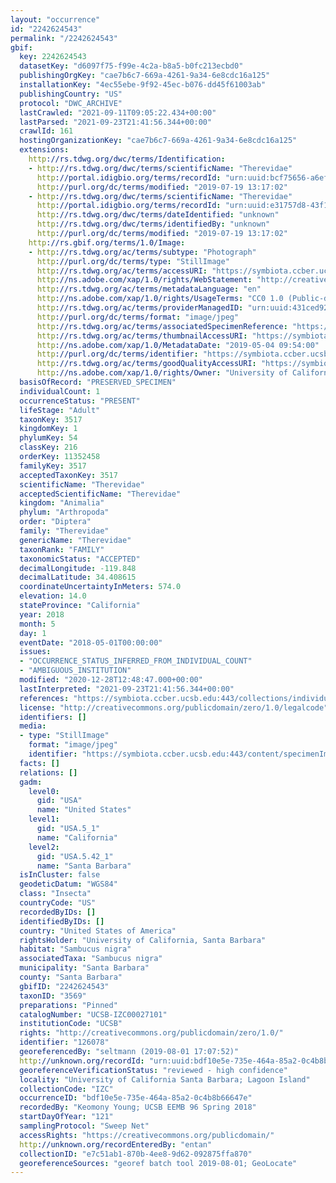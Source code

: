 ```yaml
---
layout: "occurrence"
id: "2242624543"
permalink: "/2242624543"
gbif:
  key: 2242624543
  datasetKey: "d6097f75-f99e-4c2a-b8a5-b0fc213ecbd0"
  publishingOrgKey: "cae7b6c7-669a-4261-9a34-6e8cdc16a125"
  installationKey: "4ec55ebe-9f92-45ec-b076-dd45f61003ab"
  publishingCountry: "US"
  protocol: "DWC_ARCHIVE"
  lastCrawled: "2021-09-11T09:05:22.434+00:00"
  lastParsed: "2021-09-23T21:41:56.344+00:00"
  crawlId: 161
  hostingOrganizationKey: "cae7b6c7-669a-4261-9a34-6e8cdc16a125"
  extensions:
    http://rs.tdwg.org/dwc/terms/Identification:
    - http://rs.tdwg.org/dwc/terms/scientificName: "Therevidae"
      http://portal.idigbio.org/terms/recordId: "urn:uuid:bcf75656-a6ef-4a51-a82d-3aaad1c81469"
      http://purl.org/dc/terms/modified: "2019-07-19 13:17:02"
    - http://rs.tdwg.org/dwc/terms/scientificName: "Therevidae"
      http://portal.idigbio.org/terms/recordId: "urn:uuid:e31757d8-43f1-47a0-aa66-e810e5c1bb05"
      http://rs.tdwg.org/dwc/terms/dateIdentified: "unknown"
      http://rs.tdwg.org/dwc/terms/identifiedBy: "unknown"
      http://purl.org/dc/terms/modified: "2019-07-19 13:17:02"
    http://rs.gbif.org/terms/1.0/Image:
    - http://rs.tdwg.org/ac/terms/subtype: "Photograph"
      http://purl.org/dc/terms/type: "StillImage"
      http://rs.tdwg.org/ac/terms/accessURI: "https://symbiota.ccber.ucsb.edu:443/content/specimenImages/UCSB_IZC/UCSB-IZC00027/UCSB-IZC00027101_lg.jpg"
      http://ns.adobe.com/xap/1.0/rights/WebStatement: "http://creativecommons.org/publicdomain/zero/1.0/"
      http://rs.tdwg.org/ac/terms/metadataLanguage: "en"
      http://ns.adobe.com/xap/1.0/rights/UsageTerms: "CC0 1.0 (Public-domain)"
      http://rs.tdwg.org/ac/terms/providerManagedID: "urn:uuid:431ced92-896c-4d14-9c5f-0cca3a1a7b77"
      http://purl.org/dc/terms/format: "image/jpeg"
      http://rs.tdwg.org/ac/terms/associatedSpecimenReference: "https://symbiota.ccber.ucsb.edu:443/collections/individual/index.php?occid=126078"
      http://rs.tdwg.org/ac/terms/thumbnailAccessURI: "https://symbiota.ccber.ucsb.edu:443/content/specimenImages/UCSB_IZC/UCSB-IZC00027/UCSB-IZC00027101_tn.jpg"
      http://ns.adobe.com/xap/1.0/MetadataDate: "2019-05-04 09:54:00"
      http://purl.org/dc/terms/identifier: "https://symbiota.ccber.ucsb.edu:443/content/specimenImages/UCSB_IZC/UCSB-IZC00027/UCSB-IZC00027101_lg.jpg"
      http://rs.tdwg.org/ac/terms/goodQualityAccessURI: "https://symbiota.ccber.ucsb.edu:443/content/specimenImages/UCSB_IZC/UCSB-IZC00027/UCSB-IZC00027101.jpg"
      http://ns.adobe.com/xap/1.0/rights/Owner: "University of California, Santa Barbara"
  basisOfRecord: "PRESERVED_SPECIMEN"
  individualCount: 1
  occurrenceStatus: "PRESENT"
  lifeStage: "Adult"
  taxonKey: 3517
  kingdomKey: 1
  phylumKey: 54
  classKey: 216
  orderKey: 11352458
  familyKey: 3517
  acceptedTaxonKey: 3517
  scientificName: "Therevidae"
  acceptedScientificName: "Therevidae"
  kingdom: "Animalia"
  phylum: "Arthropoda"
  order: "Diptera"
  family: "Therevidae"
  genericName: "Therevidae"
  taxonRank: "FAMILY"
  taxonomicStatus: "ACCEPTED"
  decimalLongitude: -119.848
  decimalLatitude: 34.408615
  coordinateUncertaintyInMeters: 574.0
  elevation: 14.0
  stateProvince: "California"
  year: 2018
  month: 5
  day: 1
  eventDate: "2018-05-01T00:00:00"
  issues:
  - "OCCURRENCE_STATUS_INFERRED_FROM_INDIVIDUAL_COUNT"
  - "AMBIGUOUS_INSTITUTION"
  modified: "2020-12-28T12:48:47.000+00:00"
  lastInterpreted: "2021-09-23T21:41:56.344+00:00"
  references: "https://symbiota.ccber.ucsb.edu:443/collections/individual/index.php?occid=126078"
  license: "http://creativecommons.org/publicdomain/zero/1.0/legalcode"
  identifiers: []
  media:
  - type: "StillImage"
    format: "image/jpeg"
    identifier: "https://symbiota.ccber.ucsb.edu:443/content/specimenImages/UCSB_IZC/UCSB-IZC00027/UCSB-IZC00027101_lg.jpg"
  facts: []
  relations: []
  gadm:
    level0:
      gid: "USA"
      name: "United States"
    level1:
      gid: "USA.5_1"
      name: "California"
    level2:
      gid: "USA.5.42_1"
      name: "Santa Barbara"
  isInCluster: false
  geodeticDatum: "WGS84"
  class: "Insecta"
  countryCode: "US"
  recordedByIDs: []
  identifiedByIDs: []
  country: "United States of America"
  rightsHolder: "University of California, Santa Barbara"
  habitat: "Sambucus nigra"
  associatedTaxa: "Sambucus nigra"
  municipality: "Santa Barbara"
  county: "Santa Barbara"
  gbifID: "2242624543"
  taxonID: "3569"
  preparations: "Pinned"
  catalogNumber: "UCSB-IZC00027101"
  institutionCode: "UCSB"
  rights: "http://creativecommons.org/publicdomain/zero/1.0/"
  identifier: "126078"
  georeferencedBy: "seltmann (2019-08-01 17:07:52)"
  http://unknown.org/recordId: "urn:uuid:bdf10e5e-735e-464a-85a2-0c4b8b66647e"
  georeferenceVerificationStatus: "reviewed - high confidence"
  locality: "University of California Santa Barbara; Lagoon Island"
  collectionCode: "IZC"
  occurrenceID: "bdf10e5e-735e-464a-85a2-0c4b8b66647e"
  recordedBy: "Keomony Young; UCSB EEMB 96 Spring 2018"
  startDayOfYear: "121"
  samplingProtocol: "Sweep Net"
  accessRights: "https://creativecommons.org/publicdomain/"
  http://unknown.org/recordEnteredBy: "entan"
  collectionID: "e7c51ab1-870b-4ee8-9d62-092875ffa870"
  georeferenceSources: "georef batch tool 2019-08-01; GeoLocate"
---
```

